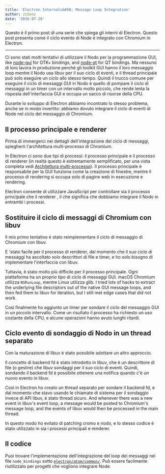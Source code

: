 ```yaml
---
title: 'Electron Internals&#58; Message Loop Integration'
author: zcbenz
date: '2016-07-28'
---
```


Questo è il primo post di una serie che spiega gli interni di Electron. Questo post presenta come il ciclo evento di Node è integrato con Chromium in Electron.

---

Ci sono stati molti tentativi di utilizzare il Nodo per la programmazione GUI, like [node-gui](https://github.com/zcbenz/node-gui) for GTK+ bindings, and [node-qt](https://github.com/arturadib/node-qt) for QT bindings. Ma nessuno di loro lavora in produzione perché gli toolkit GUI hanno il loro messaggio loop mentre il Nodo usa libuv per il suo ciclo di eventi, e il thread principale può solo eseguire un ciclo allo stesso tempo. Quindi il trucco comune per eseguire il ciclo di messaggi GUI in Nodo è quello di pompare il ciclo di messaggi in un timer con un intervallo molto piccolo, che rende lenta la risposta dell'interfaccia GUI e occupa un sacco di risorse della CPU.

Durante lo sviluppo di Electron abbiamo incontrato lo stesso problema, anche se in modo invertito: abbiamo dovuto integrare il ciclo di eventi di Node nel ciclo del messaggio di Chromium.

## Il processo principale e renderer

Prima di immergerci nei dettagli dell'integrazione del ciclo di messaggi, spiegherò l'architettura multi-processo di Chromium.

In Electron ci sono due tipi di processi: il processo principale e il processo di renderer (in realtà questo è estremamente semplificato, per una vista completa vedi [Architettura multi-processo](http://dev.chromium.org/developers/design-documents/multi-process-architecture)). Il processo principale è responsabile per la GUI funziona come la creazione di finestre, mentre il processo di rendering si occupa solo di pagine web in esecuzione e rendering.

Electron consente di utilizzare JavaScript per controllare sia il processo principale che il renderer , il che significa che dobbiamo integrare il Nodo in entrambi i processi.

## Sostituire il ciclo di messaggi di Chromium con libuv

Il mio primo tentativo è stato reimplementare il ciclo di messaggio di Chromium con libuv.

E 'stato facile per il processo di renderer, dal momento che il suo ciclo di messaggi ha ascoltato solo descrittori di file e timer, e ho solo bisogno di implementare l'interfaccia con libuv.

Tuttavia, è stato molto più difficile per il processo principale. Ogni piattaforma ha un proprio tipo di ciclo di messaggi GUI. macOS Chromium utilizza `NSRunLoop`, mentre Linux utilizza glib. I tried lots of hacks to extract the underlying file descriptors out of the native GUI message loops, and then fed them to libuv for iteration, but I still met edge cases that did not work.

Così finalmente ho aggiunto un timer per sondare il ciclo del messaggio GUI in un piccolo intervallo. Come un risultato il processo ha richiesto un uso costante della CPU, e alcune operazioni hanno avuto lunghi ritardi.

## Ciclo evento di sondaggio di Nodo in un thread separato

Con la maturazione di libuv è stato possibile adottare un altro approccio.

Il concetto di backend fd è stato introdotto in libuv, che è un descrittore di file (o gestire) che libuv sondaggi per il suo ciclo di eventi. Quindi, sondando il backend fd è possibile ottenere una notifica quando c'è un nuovo evento in libuv.

Così in Electron ho creato un thread separato per sondare il backend fd, e dal momento che stavo usando le chiamate di sistema per il sondaggio invece di API libuv, è stato thread sicuro. And whenever there was a new event in libuv's event loop, a message would be posted to Chromium's message loop, and the events of libuv would then be processed in the main thread.

In questo modo ho evitato di patching cromo e nodo, e lo stesso codice è stato utilizzato in sia i processi principali e renderer.

## Il codice

Puoi trovare l'implementazione dell'integrazione del loop dei messaggi nei file `node_bindings` sotto [`electron/atom/common/`](https://github.com/electron/electron/tree/master/atom/common). Può essere facilmente riutilizzato per progetti che vogliono integrare Node.

